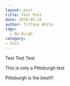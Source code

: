 ```yaml
---
layout: post
title: Test Post
date: 2018-05-25
author: Tiffany White
tags:
  - Da burgh
category:
- Test
---
```


Test
Test
Test

This is only a Pittsburgh test

Pittsburgh is the best!!!
